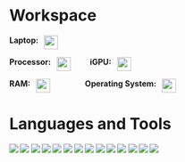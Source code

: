 # Workspace
<strong>Laptop:&ensp;</string> [<img align="top" height="25" src="https://img.shields.io/badge/T540p-000000?&style=for-the-badge&logo=thinkpad&logoColor=white">](https://www.lenovo.com/gb/en/p/laptops/thinkpad/thinkpadt/t540p/22tp2tt540p) 

<strong>Processor:&ensp;</strong> [<img align="top" height="25" src="https://img.shields.io/badge/Intel_Core_i5_5th-0071C5?style=for-the-badge&logo=intel&logoColor=white">](https://ark.intel.com/content/www/us/en/ark/products/76348/intel-core-i5-4200m-processor-3m-cache-up-to-3-10-ghz.html)
&emsp;&emsp;
<strong>iGPU:&ensp;</strong> [<img align="top" height="25" src="https://img.shields.io/badge/Intel_HD_4600-0071C5?style=for-the-badge&logo=intel&logoColor=white%22">](https://www.intel.com/content/www/us/en/support/products/81496/graphics/processor-graphics/intel-hd-graphics-family/intel-hd-graphics-4600.html)

<strong>RAM:&ensp;</strong> [<img align="top" height="25" src="https://img.shields.io/badge/2%20x%204GB%20(1600MT/s)-14354C?style=for-the-badge&logo=kingstontechnology&logoColor=white&color=gray">](https://www.kingston.com/en/memory/client/ddr3-1600mts-non_ecc-unbuffered-sodimm) 
&emsp;&emsp;&emsp;&emsp;
<strong>Operating System:&ensp;</strong> [<img align="top" height="25" src="https://img.shields.io/badge/Arch_Linux-1793D1?style=for-the-badge&logo=arch-linux&logoColor=white">](https://garudalinux.org/)


# Languages and Tools

[<img src="https://img.shields.io/badge/Kotlin-0095D5?&style=for-the-badge&logo=kotlin&logoColor=white">](https://kotlinlang.org/)
[<img src="https://img.shields.io/badge/C%2B%2B-00599C?style=for-the-badge&logo=c%2B%2B&logoColor=white">](https://www.w3schools.com/cpp/)
[<img src="https://img.shields.io/badge/Python-14354C?style=for-the-badge&logo=python&logoColor=white">](https://www.python.org/)
[<img src="https://img.shields.io/badge/JavaScript-F7DF1E?style=for-the-badge&logo=JavaScript&logoColor=white">](https://developer.mozilla.org/en-US/docs/Web/JavaScript)
[<img src="https://img.shields.io/badge/HTML5-E34F26?style=for-the-badge&logo=html5&logoColor=white">](https://www.w3.org/html/)
[<img src="https://img.shields.io/badge/CSS-239120?&style=for-the-badge&logo=css3&logoColor=white">](https://www.w3.org/css/)
[<img src="https://img.shields.io/badge/SQLite-07405E?style=for-the-badge&logo=sqlite&logoColor=white">](https://www.sqlite.org/)
[<img src="https://img.shields.io/badge/powershell-5391FE?style=for-the-badge&logo=powershell&logoColor=white">](https://learn.microsoft.com/en-us/powershell/scripting/overview?view=powershell-7.4)
[<img src="https://img.shields.io/badge/GNU%20Bash-4EAA25?style=for-the-badge&logo=GNU%20Bash&logoColor=white">](https://www.gnu.org/software/bash/)
[<img src="https://img.shields.io/badge/GIT-E44C30?style=for-the-badge&logo=git&logoColor=white">](https://git-scm.com/)
[<img src="https://img.shields.io/badge/Android-3DDC84?style=for-the-badge&logo=android&logoColor=white">](https://developer.android.com/)
[<img src="https://img.shields.io/badge/Postman-FF6C37?style=for-the-badge&logo=postman&logoColor=white">](https://www.postman.com/)
[<img src="https://img.shields.io/badge/Colab-F9AB00?style=for-the-badge&logo=googlecolab&logoColor=white">](https://colab.research.google.com/)
[<img src="https://img.shields.io/badge/Microsoft_PowerPoint-B7472A?style=for-the-badge&logo=microsoft-powerpoint&logoColor=white">](https://www.microsoft.com/en-us/microsoft-365/powerpoint)
